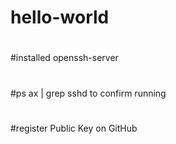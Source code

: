 # hello-world
#
#installed openssh-server
#
#ps ax | grep sshd to confirm running
#
#register Public Key on GitHub
#

